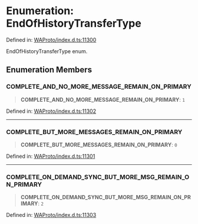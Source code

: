 # Enumeration: EndOfHistoryTransferType

Defined in: [WAProto/index.d.ts:11300](https://github.com/Fokusdotid/Baileys/blob/58a03b5a49cf326e1050515994499cb0bb76662f/WAProto/index.d.ts#L11300)

EndOfHistoryTransferType enum.

## Enumeration Members

### COMPLETE\_AND\_NO\_MORE\_MESSAGE\_REMAIN\_ON\_PRIMARY

> **COMPLETE\_AND\_NO\_MORE\_MESSAGE\_REMAIN\_ON\_PRIMARY**: `1`

Defined in: [WAProto/index.d.ts:11302](https://github.com/Fokusdotid/Baileys/blob/58a03b5a49cf326e1050515994499cb0bb76662f/WAProto/index.d.ts#L11302)

***

### COMPLETE\_BUT\_MORE\_MESSAGES\_REMAIN\_ON\_PRIMARY

> **COMPLETE\_BUT\_MORE\_MESSAGES\_REMAIN\_ON\_PRIMARY**: `0`

Defined in: [WAProto/index.d.ts:11301](https://github.com/Fokusdotid/Baileys/blob/58a03b5a49cf326e1050515994499cb0bb76662f/WAProto/index.d.ts#L11301)

***

### COMPLETE\_ON\_DEMAND\_SYNC\_BUT\_MORE\_MSG\_REMAIN\_ON\_PRIMARY

> **COMPLETE\_ON\_DEMAND\_SYNC\_BUT\_MORE\_MSG\_REMAIN\_ON\_PRIMARY**: `2`

Defined in: [WAProto/index.d.ts:11303](https://github.com/Fokusdotid/Baileys/blob/58a03b5a49cf326e1050515994499cb0bb76662f/WAProto/index.d.ts#L11303)
